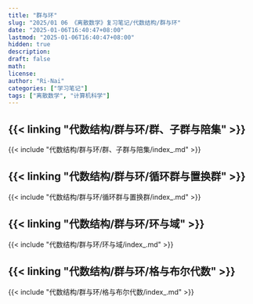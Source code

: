 ```yaml
---
title: "群与环"
slug: "2025/01 06 《离散数学》复习笔记/代数结构/群与环"
date: "2025-01-06T16:40:47+08:00"
lastmod: "2025-01-06T16:40:47+08:00"
hidden: true
description:
draft: false
math:
license:
author: "Ri-Nai"
categories: ["学习笔记"]
tags: ["离散数学", "计算机科学"]
---
```


## {{< linking "代数结构/群与环/群、子群与陪集" >}}
{{< include "代数结构/群与环/群、子群与陪集/index_.md" >}}

## {{< linking "代数结构/群与环/循环群与置换群" >}}
{{< include "代数结构/群与环/循环群与置换群/index_.md" >}}

## {{< linking "代数结构/群与环/环与域" >}}
{{< include "代数结构/群与环/环与域/index_.md" >}}

## {{< linking "代数结构/群与环/格与布尔代数" >}}
{{< include "代数结构/群与环/格与布尔代数/index_.md" >}}


